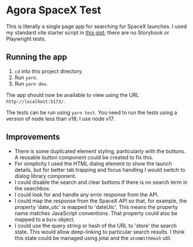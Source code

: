 # Agora SpaceX Test

This is literally a single page app for searching for SpaceX launches. I used my standard vite starter script in [this gist](https://gist.github.com/stevejay/e8067e8ea953aaad979c4408e61f6322); there are no Storybook or Playwright tests.

## Running the app

1. `cd` into this project directory.
1. Run `yarn`.
1. Run `yarn dev`.

The app should now be available to view using the URL `http://localhost:5173/`.

The tests can be run using `yarn test`. You need to run the tests using a version of node less than v18; I use node v17.

## Improvements

- There is some duplicated element styling, particularly with the buttons. A reusable button component could be created to fix this.
- For simplicity I used the HTML dialog element to show the launch details, but for better tab trapping and focus handling I would switch to dialog library component.
- I could disable the search and clear buttons if there is no search term in the searchbox.
- I could look for and handle any error response from the API.
- I could map the response from the SpaceX API so that, for example, the property 'date_utc' is mapped to 'dateUtc'. This means the property name matches JavaScript conventions. That property could also be mapped to a `Date` object.
- I could use the query string or hash of the URL to 'store' the search state. This would allow deep-linking to particular search results. I think this state could be managed using jotai and the `atomWithHash` util.
